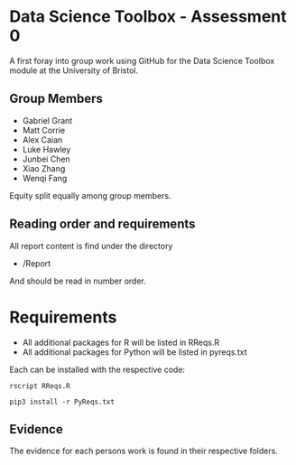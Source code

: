 # Data Science Toolbox - Assessment 0

A first foray into group work using GitHub for the Data Science Toolbox module at the University of Bristol.

## Group Members
* Gabriel Grant
* Matt Corrie
* Alex Caian
* Luke Hawley
* Junbei Chen
* Xiao Zhang
* Wenqi Fang

Equity split equally among group members.
## Reading order and requirements

All report content is find under the directory
* /Report

And should be read in number order.

# Requirements

* All additional packages for R will be listed in RReqs.R
* All additional packages for Python will be listed in pyreqs.txt

Each can be installed with the respective code:

```rscript RReqs.R```

```pip3 install -r PyReqs.txt```

## Evidence

The evidence for each persons work is found in their respective folders.
